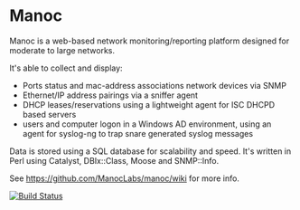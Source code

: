 Manoc
=====

Manoc is a web-based network monitoring/reporting platform designed for moderate to large networks.

It's able to collect and display:

- Ports status and mac-address associations network devices via SNMP
- Ethernet/IP address pairings via a sniffer agent
- DHCP leases/reservations using a lightweight agent for ISC DHCPD based servers
- users and computer logon in a Windows AD environment, using an agent for syslog-ng to trap snare generated syslog messages

Data is stored using a SQL database for scalability and speed. It's written in Perl using Catalyst, DBIx::Class, Moose and SNMP::Info.

See https://github.com/ManocLabs/manoc/wiki for more info.

[![Build Status](https://travis-ci.org/ManocLabs/manoc.svg?branch=master)](https://travis-ci.org/ManocLabs/manoc)
